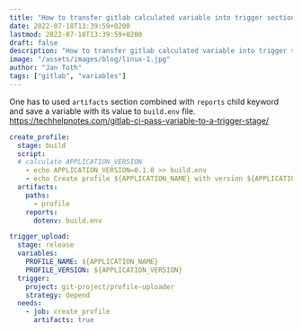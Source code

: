 ```yaml
---
title: "How to transfer gitlab calculated variable into trigger section"
date: 2022-07-18T13:39:59+0200
lastmod: 2022-07-18T13:39:59+0200
draft: false
description: "How to transfer gitlab calculated variable into trigger section"
image: "/assets/images/blog/linux-1.jpg"
author: "Jan Toth"
tags: ["gitlab", "variables"]
---
```


One has to used `artifacts` section combined with `reports` child keyword and save a variable with its value to `build.env` file.
https://techhelpnotes.com/gitlab-ci-pass-variable-to-a-trigger-stage/


```yaml
create_profile:
  stage: build
  script:
  # calculate APPLICATION_VERSION
    - echo APPLICATION_VERSION=0.1.0 >> build.env
    - echo Create profile ${APPLICATION_NAME} with version ${APPLICATION_VERSION}
  artifacts:
    paths:
      - profile
    reports:
      dotenv: build.env

trigger_upload:
  stage: release
  variables:
    PROFILE_NAME: ${APPLICATION_NAME}
    PROFILE_VERSION: ${APPLICATION_VERSION}
  trigger:
    project: git-project/profile-uploader
    strategy: depend
  needs:
    - job: create_profile
      artifacts: true
```
